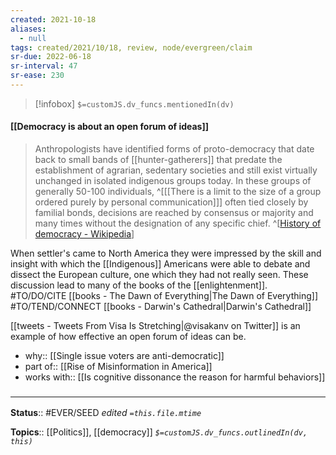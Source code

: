 ```yaml
---
created: 2021-10-18
aliases:
  - null
tags: created/2021/10/18, review, node/evergreen/claim
sr-due: 2022-06-18
sr-interval: 47
sr-ease: 230
---
```

> [!infobox]
`$=customJS.dv_funcs.mentionedIn(dv)`

#### [[Democracy is about an open forum of ideas]] 

> Anthropologists have identified forms of proto-democracy that date back to small bands of [[hunter-gatherers]] that predate the establishment of agrarian, sedentary societies and still exist virtually unchanged in isolated indigenous groups today. In these groups of generally 50-100 individuals,
> ^[[[There is a limit to the size of a group ordered purely by personal communication]]]
> often tied closely by familial bonds, decisions are reached by consensus or majority and many times without the designation of any specific chief.
> ^[[History of democracy - Wikipedia](https://en.wikipedia.org/wiki/History_of_democracy)]

When settler's came to North America they were impressed by the skill and insight with which the [[Indigenous]] Americans were able to debate and dissect the European culture, one which they had not really seen. These discussion lead to many of the books of the [[enlightenment]].
#TO/DO/CITE [[books - The Dawn of Everything|The Dawn of Everything]]
#TO/TEND/CONNECT [[books - Darwin's Cathedral|Darwin's Cathedral]]

[[tweets - Tweets From Visa Is Stretching|@visakanv on Twitter]] is an example of how effective an open forum of ideas can be. 

- why:: [[Single issue voters are anti-democratic]]
- part of:: [[Rise of Misinformation in America]]
- works with:: [[Is cognitive dissonance the reason for harmful behaviors]]

### <hr class="footnote"/>

**Status**:: #EVER/SEED
*edited `=this.file.mtime`*

**Topics**:: [[Politics]], [[democracy]]
*`$=customJS.dv_funcs.outlinedIn(dv, this)`*
